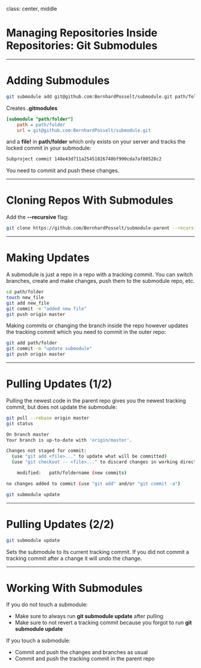 class: center, middle

# Managing Repositories Inside Repositories: Git Submodules

---

# Adding Submodules


```bash
git submodule add git@github.com:BernhardPosselt/submodule.git path/folder
```

Creates **.gitmodules**
```ini
[submodule "path/folder"]
	path = path/folder
	url = git@github.com:BernhardPosselt/submodule.git
```

and a **file!** in **path/folder** which only exists on your server and tracks the locked commit in your submodule:

```bash
Subproject commit 148e43d711a25451826740bf990cda7af80528c2
```

You need to commit and push these changes.

---


# Cloning Repos With Submodules

Add the **--recursive** flag:


```bash
git clone https://github.com/BernhardPosselt/submodule-parent --recursive
```

---


# Making Updates

A submodule is just a repo in a repo with a tracking commit. You can switch branches, create and make changes, push them to the submodule repo, etc.

```bash
cd path/folder
touch new_file
git add new_file
git commit -m "added new file"
git push origin master
```

Making commits or changing the branch inside the repo however updates the tracking commit which you need to commit in the outer repo:

```bash
git add path/folder
git commit -m "update submodule"
git push origin master
```

---

# Pulling Updates (1/2)

Pulling the newest code in the parent repo gives you the newest tracking commit, but does not update the submodule:

```bash
git pull --rebase origin master
git status

On branch master
Your branch is up-to-date with 'origin/master'.

Changes not staged for commit:
  (use "git add <file>..." to update what will be committed)
  (use "git checkout -- <file>..." to discard changes in working directory)

	modified:   path/foldername (new commits)

no changes added to commit (use "git add" and/or "git commit -a")

git submodule update
```

---

# Pulling Updates (2/2)

```bash
git submodule update
```

Sets the submodule to its current tracking commit. If you did not commit a tracking commit after a change it will undo the change.

---

# Working With Submodules

If you do not touch a submodule:
* Make sure to always run **git submodule update** after pulling
* Make sure to not revert a tracking commit because you forgot to run **git submodule update**

If you touch a submodule:
* Commit and push the changes and branches as usual
* Commit and push the tracking commit in the parent repo
